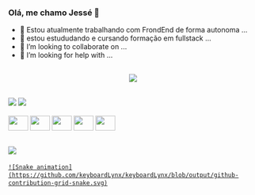 ### Olá, me chamo Jessé 👋


- 🔭 Estou atualmente trabalhando com FrondEnd de forma autonoma ...
- 🌱 estou estududando e cursando formação em fullstack ...
- 👯 I’m looking to collaborate on ...
- 🤔 I’m looking for help with ...
##

<div align="center">
<img src="https://i.giphy.com/media/ZVik7pBtu9dNS/giphy.gif"/>
</div>

##
<div>
<img height="180em" src="https://github-readme-stats.vercel.app/api?username=keyboardLynx&show_icons=true&theme=dracula&include_all_commits=true&count_private=true"/>
  <img src="https://media.giphy.com/media/NEvPzZ8bd1V4Y/giphy.gif">
</div>

<div style="display: inline_block"><br>
  <img height ="30" width="40" src="https://cdn.jsdelivr.net/gh/devicons/devicon/icons/html5/html5-original.svg" />
  <img height ="30" width="40"  src="https://cdn.jsdelivr.net/gh/devicons/devicon/icons/css3/css3-original.svg" />
  <img height ="30" width="40" src="https://cdn.jsdelivr.net/gh/devicons/devicon/icons/javascript/javascript-original.svg" />
  <img height ="30" width="40" src="https://cdn.jsdelivr.net/gh/devicons/devicon/icons/typescript/typescript-original.svg" />
  <img height ="30" width="40" src="https://cdn.jsdelivr.net/gh/devicons/devicon/icons/ruby/ruby-plain-wordmark.svg" />
  
                  
 </div>
 
 ##
 
 <div>
  <a href="https://www.youtube.com/watch?v=TsaLQAetPLU" target="_blank"><img src="https://img.shields.io/badge/-Ruby%20on%20Rails-CC0000?logo=ruby%20on%20rails&logoColor=white&style=for-the-badge"
</div>

    ![Snake animation](https://github.com/keyboardLynx/keyboardLynx/blob/output/github-contribution-grid-snake.svg)
